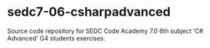 # sedc7-06-csharpadvanced
Source code repository for SEDC Code Academy 7.0 6th subject 'C# Advanced' G4 students exercises.
